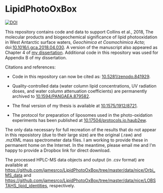 # LipidPhotoOxBox
[![DOI](https://zenodo.org/badge/DOI/10.5281/zenodo.841929.svg)](https://doi.org/10.5281/zenodo.841929)

This repository contains code and data to support Collins et al., 2018, The molecular products and biogeochemical significance of lipid photooxidation in West Antarctic surface waters, *Geochimica et Cosmochimica Acta*; doi:[10.1016/j.gca.2018.04.030](https://doi.org/10.1016/j.gca.2018.04.030). A version of the manuscript also appeared as Chapter 4 of [my dissertation](https://doi.org/10.1575/1912/8721). Additional code in this repository was used for Appendix B of my dissertation.

Citations and references:

* Code in this repository can now be cited as: [10.5281/zenodo.841929](https://doi.org/10.5281/zenodo.841929).

* Quality-controlled data (water column lipid concentrations, UV radiation doses, and water column attenuation coefficients) are permanently archived to [10.1594/PANGAEA.879582](https://doi.org/10.1594/PANGAEA.879582).

* The final version of my thesis is available at [10.1575/1912/8721](https://doi.org/10.1575/1912/8721).

* The protocol for preparation of liposomes used in the photo-oxidation experiments has been published at [10.17504/protocols.io.haub2ew](https://doi.org/10.17504/protocols.io.haub2ew).

The only data necessary for full recreation of the results that do not appear in this reposistory (due to their large size) are the original (.raw) and .mzXML mass spectrometer data files. I am working to provide these in permanent home on the Internet. In the meantime, please email me and I'm happy to provide a Dropbox link for direct download.

The processed HPLC-MS data objects and output (in .csv format) are available at https://github.com/jamesrco/LipidPhotoOxBox/tree/master/data/nice/Orbi_MS_data and https://github.com/jamesrco/LipidPhotoOxBox/tree/master/data/nice/LOBSTAHS_lipid_identities, respectively.
